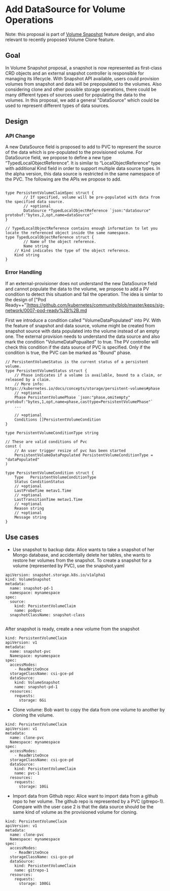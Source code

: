 # Add DataSource for Volume Operations 

Note: this proposal is part of [Volume Snapshot](https://github.com/kubernetes/community/pull/2335) feature design, and also relevant to recently proposed Volume Clone feature. 

## Goal
In Volume Snapshot proposal, a snapshot is now represented as first-class CRD objects and an external snapshot controller is responsible for managing its lifecycle. With Snapshot API available, users could provision volumes from snapshot and data will be prepopulated to the volumes. Also considering clone and other possible storage operations, there could be many different types of sources used for populating the data to the volumes. In this proposal, we add a general "DataSource" which could be used to represent different types of data sources.

## Design
### API Change
A new DataSource field is proposed to add to PVC to represent the source of the data which is pre-populated to the provisioned volume. For DataSource field, we propose to define a new type “TypedLocalObjectReference”. It is similar to “LocalObjectReference” type with additional Kind field in order to support multiple data source types. In the alpha version, this data source is restricted in the same namespace of the PVC. The following are the APIs we propose to add.

```

type PersistentVolumeClaimSpec struct {
        // If specified, volume will be pre-populated with data from the specified data source.
        // +optional
        DataSource *TypedLocalObjectReference `json:"dataSource" protobuf:"bytes,2,opt,name=dataSource"`
}

// TypedLocalObjectReference contains enough information to let you locate the referenced object inside the same namespace.
type TypedLocalObjectReference struct {
        // Name of the object reference.
        Name string
	// Kind indicates the type of the object reference.
	Kind string
}

```
### Error Handling
If an external-provisioner does not understand the new DataSource field and cannot populate the data to the volume, we propose to add a PV condition to detect this situation and fail the operation. The idea is simlar to the design of ["Pod Ready++"]https://github.com/kubernetes/community/blob/master/keps/sig-network/0007-pod-ready%2B%2B.md

First we introduce a condition called "VolumeDataPopulated" into PV. With the feature of snapshot and data source, volume might be created from snapshot source with data populated into the volume instead of an empty one. The external provision needs to understand the data source and also mark the condition "VolumeDataPopualted" to true. The PV controller will check this condition if the data source of PVC is specified. Only if the condition is true, the PVC can be marked as "Bound" phase.

```
// PersistentVolumeStatus is the current status of a persistent volume.
type PersistentVolumeStatus struct {
	// Phase indicates if a volume is available, bound to a claim, or released by a claim.
	// More info: https://kubernetes.io/docs/concepts/storage/persistent-volumes#phase
	// +optional
	Phase PersistentVolumePhase `json:"phase,omitempty" protobuf:"bytes,1,opt,name=phase,casttype=PersistentVolumePhase"`
	...
	
	// +optional
	Conditions []PersistentVolumeCondition
}

type PersistentVolumeConditionType string

// These are valid conditions of Pvc
const (
	// An user trigger resize of pvc has been started
	PersistentVolumeDataPopulated PersistentVolumeConditionType = "dataPopulated"
)

type PersistentVolumeCondition struct {
	Type   PersistentVolumeConditionType
	Status ConditionStatus
	// +optional
	LastProbeTime metav1.Time
	// +optional
	LastTransitionTime metav1.Time
	// +optional
	Reason string
	// +optional
	Message string
}
```

## Use cases
* Use snapshot to backup data: Alice wants to take a snapshot of her Mongo database, and accidentally delete her tables, she wants to restore her volumes from the snapshot.
To create a snapshot for a volume (represented by PVC), use the snapshot.yaml

```
apiVersion: snapshot.storage.k8s.io/v1alpha1
kind: VolumeSnapshot
metadata:
  name: snapshot-pd-1
  namespace: mynamespace
spec:
  source:
    kind: PersistentVolumeClaim
    name: podpvc
  snapshotClassName: snapshot-class
 
 ```
 After snapshot is ready, create a new volume from the snapshot

```
kind: PersistentVolumeClaim
apiVersion: v1
metadata:
  name: snapshot-pvc
  Namespace: mynamespace
spec:
  accessModes:
    - ReadWriteOnce
  storageClassName: csi-gce-pd
  dataSource:
    kind: VolumeSnapshot
    name: snapshot-pd-1
  resources:
    requests:
      storage: 6Gi
```

* Clone volume: Bob want to copy the data from one volume to another by cloning the volume.

```
kind: PersistentVolumeClaim
apiVersion: v1
metadata:
  name: clone-pvc
  Namespace: mynamespace
spec:
  accessModes:
    - ReadWriteOnce
  storageClassName: csi-gce-pd
  dataSource:
    kind: PersistentVolumeClaim
    name: pvc-1
  resources:
    requests:
      storage: 10Gi  
```

* Import data from Github repo: Alice want to import data from a github repo to her volume. The github repo is represented by a PVC (gitrepo-1). Compare with the user case 2 is that the data source should be the same kind of volume as the provisioned volume for cloning.

```
kind: PersistentVolumeClaim
apiVersion: v1
metadata:
  name: clone-pvc
  Namespace: mynamespace
spec:
  accessModes:
    - ReadWriteOnce
  storageClassName: csi-gce-pd
  dataSource:
    kind: PersistentVolumeClaim
    name: gitrepo-1
  resources:
    requests:
      storage: 100Gi
```


 
 
